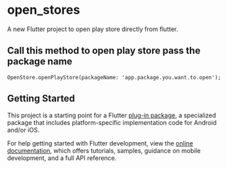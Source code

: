 # open_stores

A new Flutter project to open play store directly from flutter.

## Call this method to open play store pass the package name
```
OpenStore.openPlayStore(packageName: 'app.package.you.want.to.open');
```

## Getting Started

This project is a starting point for a Flutter
[plug-in package](https://flutter.dev/developing-packages/),
a specialized package that includes platform-specific implementation code for
Android and/or iOS.

For help getting started with Flutter development, view the
[online documentation](https://flutter.dev/docs), which offers tutorials,
samples, guidance on mobile development, and a full API reference.

